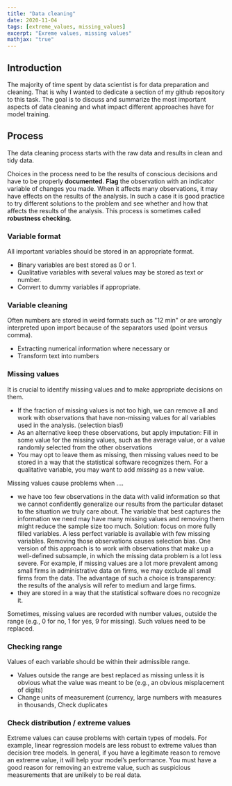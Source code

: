 ```yaml
---
title: "Data cleaning"
date: 2020-11-04
tags: [extreme_values, missing_values]
excerpt: "Exreme values, missing values"
mathjax: "true"
---
```


## Introduction

The majority of time spent by data scientist is for data preparation and cleaning. That is why I wanted to dedicate a section of my github repository to this task.
The goal is to discuss and summarize the most important aspects of data cleaning and what impact different approaches have for model training.


## Process

The data cleaning process starts with the raw data and results in clean and tidy data. 

Choices in the process need to be the results of conscious decisions and have to be properly **documented**. 
**Flag** the observation with an indicator variable of changes you made.
When it affects many observations, it may have effects on the results of the analysis. 
In such a case it is good practice to try different solutions to the problem and see whether and how that affects the results of the analysis. 
This process is sometimes called **robustness checking**.

### Variable format
All important variables should be stored in an appropriate format.

* Binary variables are best stored as 0 or 1. 
* Qualitative variables with several values may be stored as text or number. 
* Convert to dummy variables if appropriate.

### Variable cleaning
Often numbers are stored in weird formats such as "12 min" or are wrongly interpreted upon import because of the separators used (point versus comma).

* Extracting numerical information where necessary or 
* Transform text into numbers

### Missing values
It is crucial to identify missing values and to make appropriate decisions on them.

* If the fraction of missing values is not too high, we can remove all and work with observations that have non-missing values for all variables used in the analysis. (selection bias!)
* As an alternative keep these observations, but apply imputation: Fill in some value for the missing values, such as the average value, or a value randomly selected from the other observations
* You may opt to leave them as missing, then missing values need to be stored in a way that the statistical software recognizes them. For a qualitative variable, you may want to add *missing* as a new value. 

Missing values cause problems when ….
* we have too few observations in the data with valid information so that we cannot confidently generalize our results from the particular dataset to the situation we truly care about.  The variable that best captures the information we need may have many missing values and removing them might reduce the sample size too much. Solution: focus on more fully filled variables. A less perfect variable is available with few missing variables.
Removing those observations causes selection bias.
One version of this approach is to work with observations that make up a well-defined subsample, in which the missing data problem is a lot less severe. For example, if missing values are a lot more prevalent among small firms in administrative data on firms, we may exclude all small firms from the data. The advantage of such a choice is transparency: the results of the analysis will refer to medium and large firms.
* they are stored in a way that the statistical software does no recognize it. 

Sometimes, missing values are recorded with number values, outside the range (e.g., 0 for no, 1 for yes, 9 for missing). Such values need to be replaced.


### Checking range
Values of each variable should be within their admissible range.
* Values outside the range are best replaced as missing unless it is obvious what the value was meant to be (e.g., an obvious misplacement of digits)
* Change units of measurement (currency, large numbers with measures in thousands, 
Check duplicates

### Check distribution / extreme values
Extreme values can cause problems with certain types of models. 
For example, linear regression models are less robust to extreme values than decision tree models. 
In general, if you have a legitimate reason to remove an extreme value, it will help your model’s performance. 
You must have a good reason for removing an extreme value, such as suspicious measurements that are unlikely to be real data.
